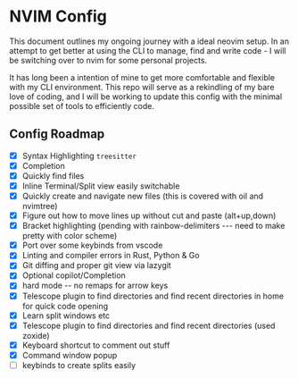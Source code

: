 # NVIM Config

This document outlines my ongoing journey with a ideal neovim setup. 
In an attempt to get better at using the CLI to manage, find and write code - 
I will be switching over to nvim for some personal projects.

It has long been a intention of mine to get more comfortable and flexible with my CLI environment. 
This repo will serve as a rekindling of my bare love of coding, and I will be working to update this config with the minimal possible set of tools to efficiently code.

## Config Roadmap

- [x] Syntax Highlighting `treesitter`
- [x] Completion
- [x] Quickly find files
- [x] Inline Terminal/Split view easily switchable
- [x] Quickly create and navigate new files (this is covered with oil and nvimtree)
- [x] Figure out how to move lines up without cut and paste (alt+up,down)
- [x] Bracket highlighting (pending with rainbow-delimiters --- need to make pretty with color scheme)
- [x] Port over some keybinds from vscode
- [x] Linting and compiler errors in Rust, Python & Go
- [x] Git diffing and proper git view via lazygit
- [x] Optional copilot/Completion
- [x] hard mode -- no remaps for arrow keys
- [x] Telescope plugin to find directories and find recent directories in home for quick code opening
- [x] Learn split windows etc
- [x] Telescope plugin to find directories and find recent directories (used zoxide)
- [x] Keyboard shortcut to comment out stuff
- [x] Command window popup
- [ ] keybinds to create splits easily
